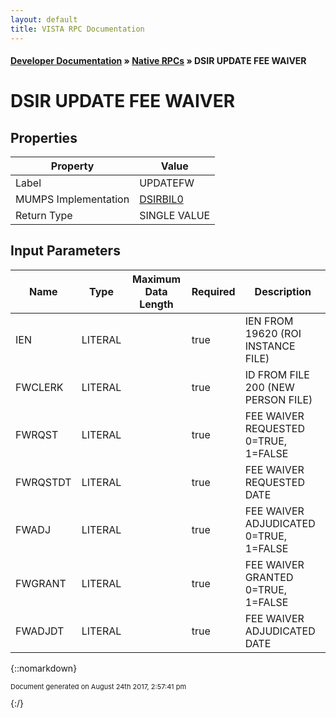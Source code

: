 ```yaml
---
layout: default
title: VISTA RPC Documentation
---
```


#### [Developer Documentation](../index) &#187; [Native RPCs](TableOfContents) &#187; DSIR UPDATE FEE WAIVER<br/>
# DSIR UPDATE FEE WAIVER



## Properties

Property | Value
--- | ---
Label | UPDATEFW
MUMPS Implementation | [DSIRBIL0](http://code.osehra.org/dox/Routine_DSIRBIL0_source.html)
Return Type | SINGLE VALUE


## Input Parameters

Name | Type | Maximum Data Length | Required | Description
--- | --- | --- | --- | ---
IEN | LITERAL |  | true | IEN FROM 19620 (ROI INSTANCE FILE)
FWCLERK | LITERAL |  | true | ID FROM FILE 200 (NEW PERSON FILE)
FWRQST | LITERAL |  | true | FEE WAIVER REQUESTED 0&#x3D;TRUE, 1&#x3D;FALSE
FWRQSTDT | LITERAL |  | true | FEE WAIVER REQUESTED DATE
FWADJ | LITERAL |  | true | FEE WAIVER ADJUDICATED 0&#x3D;TRUE, 1&#x3D;FALSE
FWGRANT | LITERAL |  | true | FEE WAIVER GRANTED 0&#x3D;TRUE, 1&#x3D;FALSE
FWADJDT | LITERAL |  | true | FEE WAIVER ADJUDICATED DATE



{::nomarkdown} <br/><p style="font-size: 11px">Document generated on August 24th 2017, 2:57:41 pm</p>{:/}